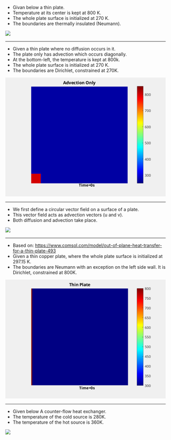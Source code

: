 - Givan below a thin plate.     
- Temperature at its center is kept at 800 K.    
- The whole plate surface is initialized at 270 K.   
- The boundaries are thermally insulated (Neumann).  

![](https://github.com/auralius/numerical-methods-with-matlab/blob/main/transient_advection_diffusion/images/diffusion_only.gif)

-------------------------

- Given a thin plate where no diffusion occurs in it. 
- The plate only has advection which occurs diagonally.  
- At the bottom-left, the temperature is kept at 800k.
- The whole plate surface is initialized at 270 K.  
- The boundaries are Dirichlet, constrained at 270K.  

![](https://github.com/auralius/numerical-methods-with-matlab/blob/main/transient_advection_diffusion/images/advection_only.gif)

-------------------------

- We first define a circular vector field on a surface of a plate.  
- This vector field acts as advection vectors (u and v).  
- Both diffusion and advection take place.  

![](https://github.com/auralius/numerical-methods-with-matlab/blob/main/transient_advection_diffusion/images/circular_vector_field.gif)

-------------------------

- Based on: https://www.comsol.com/model/out-of-plane-heat-transfer-for-a-thin-plate-493  
- Given a thin copper plate, where the whole plate surface is initialized at 297.15 K.  
- The boundaries are Neumann with an exception on the left side wall. It is Dirichlet, constrained at 800K.  

![](https://github.com/auralius/numerical-methods-with-matlab/blob/main/transient_advection_diffusion/images/thinplate_diffusion_only.gif)

-------------------------
- Given below A counter-flow heat exchanger.  
- The temperature of  the cold source is 280K.  
- The temperature of  the hot source is 360K.

![](https://github.com/auralius/numerical-methods-with-matlab/blob/main/transient_advection_diffusion/images/heat_exchanger.gif)

